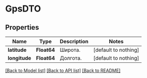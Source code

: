 # GpsDTO


## Properties
Name | Type | Description | Notes
------------ | ------------- | ------------- | -------------
**latitude** | **Float64** | Широта. | [default to nothing]
**longitude** | **Float64** | Долгота. | [default to nothing]


[[Back to Model list]](../README.md#models) [[Back to API list]](../README.md#api-endpoints) [[Back to README]](../README.md)


